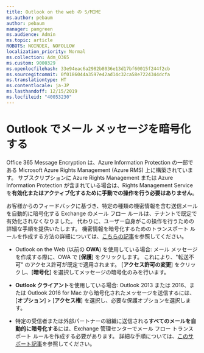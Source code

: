 ```yaml
---
title: Outlook on the web の S/MIME
ms.author: pebaum
author: pebaum
manager: pamgreen
ms.audience: Admin
ms.topic: article
ROBOTS: NOINDEX, NOFOLLOW
localization_priority: Normal
ms.collection: Adm_O365
ms.custom: 9000329
ms.openlocfilehash: 33e94eac6a2982b8036e13d17bf60015f244f2cb
ms.sourcegitcommit: 0f0186044a3597e42ad14c32ca58e7224344dcfa
ms.translationtype: HT
ms.contentlocale: ja-JP
ms.lasthandoff: 12/15/2019
ms.locfileid: "40053230"
---
```

# <a name="encrypt-email-messages-in-outlook"></a>Outlook でメール メッセージを暗号化する

Office 365 Message Encryption は、Azure Information Protection の一部である Microsoft Azure Rights Management (Azure RMS) 上に構築されています。 サブスクリプションに Azure Rights Management または Azure Information Protection が含まれている場合は、Rights Management Service を**有効化またはアクティブ化するために手動での操作を行う必要はありません**。

お客様からのフィードバックに基づき、特定の種類の機密情報を含む送信メールを自動的に暗号化する Exchange のメール フロー ルールは、テナントで既定で有効化されなくなりました。 代わりに、ユーザー自身がこの操作を行うための詳細な手順を提供いたします。 機密情報を暗号化するためのトランスポート ルールを作成する方法の詳細については、[こちらの記事](https://aka.ms/OmeEtr)を参照してください。

- Outlook on the Web (以前の **OWA**) を使用している場合: メール メッセージを作成する際に、OWA で [**保護**] をクリックします。 これにより、"転送不可" のアクセス許可が既定で適用されます。 [**アクセス許可の変更**] をクリックし、[**暗号化**] を選択してメッセージの暗号化のみを行います。

- **Outlook クライアント**を使用している場合: Outlook 2013 または 2016、または Outlook 2016 for Mac から暗号化されたメッセージを送信するには、[**オプション**]  >  [**アクセス権**] を選択し、必要な保護オプションを選択します。

- 特定の受信者または外部パートナーの組織に送信される**すべてのメールを自動的に暗号化する**には、Exchange 管理センターでメール フロー トランスポート ルールを作成する必要があります。 詳細な手順については、[このサポート記事](https://docs.microsoft.com/office365/securitycompliance/define-mail-flow-rules-to-encrypt-email#create-a-mail-flow-rule-to-encrypt-email-messages-with-the-new-ome-capabilities)を参照してください。

